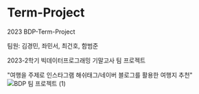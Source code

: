 # Term-Project
2023 BDP-Term-Project

팀원: 김경민, 좌민서, 최건호, 함범준

2023-2학기 빅데이터프로그래밍 기말고사 팀 프로젝트

"여행을 주제로 인스타그램 해쉬태그/네이버 블로그를 활용한 여행지 추천"\
![BDP 팀 프로젝트 (1)](https://github.com/BDP-Term-Project/Term-Project/assets/151486569/c1f86dba-afdf-49fd-b686-e992bf70f827)
